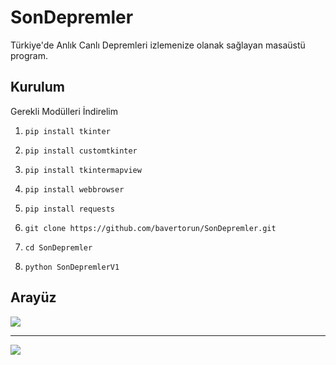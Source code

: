 # SonDepremler
Türkiye'de Anlık Canlı Depremleri izlemenize olanak sağlayan masaüstü program.

## Kurulum

Gerekli Modülleri İndirelim

1. `pip install tkinter`

2. `pip install customtkinter`

3. `pip install tkintermapview`

4. `pip install webbrowser`

5. `pip install requests`

6. `git clone https://github.com/bavertorun/SonDepremler.git`

7. `cd SonDepremler`

8. `python SonDepremlerV1`

## Arayüz
<img src="https://i.hizliresim.com/4u0nozn.png">
<hr>
<img src="https://i.hizliresim.com/isgrrkv.png">
